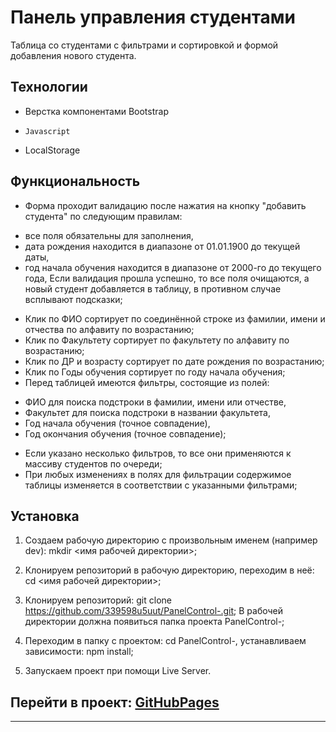 # **Панель управления студентами**

Таблица со студентами с фильтрами и сортировкой и формой добавления нового студента.


## Технологии

*   Верстка компонентами Bootstrap
*	  Javascript
*   LocalStorage


## Функциональность

*	Форма проходит валидацию после нажатия на кнопку "добавить студента" по следующим правилам:

- все поля обязательны для заполнения,
- дата рождения находится в диапазоне от 01.01.1900 до текущей даты,
- год начала обучения находится в диапазоне от 2000-го до текущего года,
 Если валидация прошла успешно, то все поля очищаются, а новый студент добавляется в таблицу, в
 противном случае всплывают подсказки;

*	Клик по ФИО сортирует по соединённой строке из фамилии, имени и отчества по алфавиту по возрастанию;
*	Клик по Факультету сортирует по факультету по алфавиту по возрастанию;
*	Клик по ДР и возрасту сортирует по дате рождения по возрастанию;
*	Клик по Годы обучения сортирует по году начала обучения;
*	Перед таблицей имеются фильтры, состоящие из полей:

- ФИО для поиска подстроки в фамилии, имени или отчестве,
- Факультет для поиска подстроки в названии факультета,
- Год начала обучения (точное совпадение),
- Год окончания обучения (точное совпадение);

*	Если указано несколько фильтров, то все они применяются к массиву студентов по очереди;
*	При любых изменениях в полях для фильтрации содержимое таблицы изменяется в соответствии с указанными фильтрами;


## Установка

1.	Создаем рабочую директорию с произвольным именем (например dev):
    mkdir <имя рабочей директории>;

2.	Клонируем репозиторий в рабочую директорию, переходим в неё:
    cd <имя рабочей директории>;

3.	Клонируем репозиторий: git clone https://github.com/339598u5uut/PanelControl-.git;
    В рабочей директории должна появиться папка проекта PanelControl-;

4.	Переходим в папку с проектом:
    cd PanelControl-, устанавливаем зависимости: npm install;

5.	Запускаем проект при помощи Live Server.


## Перейти в проект: [GitHubPages](https://339598u5uut.github.io/PanelControl-/)


***
